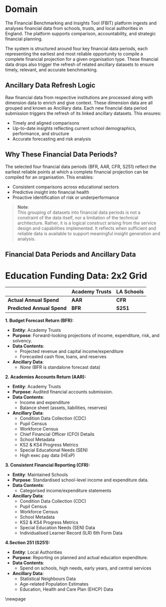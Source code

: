 # Domain

The Financial Benchmarking and Insights Tool (FBIT) platform ingests and analyses financial data from schools, trusts,
and local authorities in England. The platform supports comparison, accountability, and strategic financial planning.

The system is structured around four key financial data periods, each representing the earliest and most reliable
opportunity to compile a complete financial projection for a given organisation type. These financial data drops also
trigger the refresh of related ancillary datasets to ensure timely, relevant, and accurate benchmarking.

## Ancillary Data Refresh Logic

Raw financial data from respective institutions are processed along with dimension data to enrich and give context.
These dimension data are all grouped and known as Ancillary data. Each new financial data period submission triggers
the refresh of its linked ancillary datasets. This ensures:

- Timely and aligned comparisons
- Up-to-date insights reflecting current school demographics, performance, and structure
- Accurate forecasting and risk analysis

## Why These Financial Data Periods?

The selected four financial data periods (BFR, AAR, CFR, S251) reflect the earliest reliable points at which a complete financial
projection can be compiled for an organisation. This enables:

- Consistent comparisons across educational sectors
- Predictive insight into financial health
- Proactive identification of risk or underperformance

> **Note**:  
> This grouping of datasets into financial data periods is not a constraint of the data itself, nor a limitation of the technical
> architecture. Rather, it is a logical construct arising from the service design and capabilities implemented.
> It reflects when sufficient and reliable data is available to support meaningful insight generation and analysis.

## Financial Data Periods and Ancillary Data

# Education Funding Data: 2x2 Grid

|  | **Academy Trusts** | **LA Schools** |
|---|---|---|
| **Actual Annual Spend** | **AAR** | **CFR** |
| **Predicted Annual Spend** | **BFR** | **S251** |


**1. Budget Forecast Return (BFR):**

- **Entity**: Academy Trusts
- **Purpose**: Forward-looking projections of income, expenditure, risk, and solvency.
- **Data Contents**:
  - Projected revenue and capital income/expenditure
  - Forecasted cash flow, loans, and reserves
- **Ancillary Data**:
  - *None* (BFR is standalone forecast data)

**2. Academies Accounts Return (AAR):**

- **Entity**: Academy Trusts
- **Purpose**: Audited financial accounts submission.
- **Data Contents**:
  - Income and expenditure
  - Balance sheet (assets, liabilities, reserves)
- **Ancillary Data**:
  - Condition Data Collection (CDC)
  - Pupil Census
  - Workforce Census
  - Chief Financial Officer (CFO) Details
  - School Metadata
  - KS2 & KS4 Progress Metrics
  - Special Educational Needs (SEN)
  - High exec pay data (HExP)

**3. Consistent Financial Reporting (CFR):**

- **Entity**: Maintained Schools
- **Purpose**: Standardised school-level income and expenditure data.
- **Data Contents**:
  - Categorised income/expenditure statements
- **Ancillary Data**:
  - Condition Data Collection (CDC)
  - Pupil Census
  - Workforce Census
  - School Metadata
  - KS2 & KS4 Progress Metrics
  - Special Education Needs (SEN) Data
  - Individualised Learner Record (ILR) 6th Form Data

**4.Section 251 (S251):**

- **Entity**: Local Authorities
- **Purpose**: Reporting on planned and actual education expenditure.
- **Data Contents**:
  - Spend on schools, high needs, early years, and central services
- **Ancillary Data**:
  - Statistical Neighbours Data
  - Age-related Population Estimates
  - Education, Health and Care Plan (EHCP) Data
  
<!-- Leave the rest of this page blank -->
\newpage
